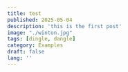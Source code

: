 ```yaml
---
title: test
published: 2025-05-04
description: 'this is the first post'
image: "./winton.jpg"
tags: [dingle, dangle]
category: Examples
draft: false 
lang: ''
---
```

